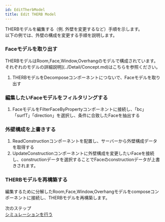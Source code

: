 ```yaml
---
id: EditTherbModel
title: Edit THERB Model
---
```


THERBモデルを編集する（例. 外壁を変更するなど）手順を示します。  
以下の例では、外壁の構成を変更する手順を説明します。  

### Faceモデルを取り出す    
THERBモデルはRoom,Face,Window,Overhangのモデルで構成されています。それぞれのモデルの詳細説明](../Detail/Concept.md)はこちらを参照ください。  
1. THERBモデルをDecomposeコンポーネントにつないで、Faceモデルを取り出す  

### 編集したいFaceモデルをフィルタリングする  
1. FaceモデルをFilterFaceByPropertyコンポーネントに接続し、「bc」「surfT」「direction」を選択し、条件に合致したFaceを抽出する  

### 外壁構成を上書きする  
1. ReadConstructionコンポーネントを配置し、サーバーから外壁構成データを取得する  
2. UpdateConstructionコンポーネントに外壁構成を変更したいFaceを接続し、constructionデータを選択することでFaceのconstructionデータが上書きされます。  

### THERBモデルを再構築する  
編集するために分解したRoom,Face,Window,Overhangモデルをcomposeコンポーネントに接続し、THERBモデルを再構築します。  

次のステップ  
[シミュレーションを行う](./RunSimulation.md)